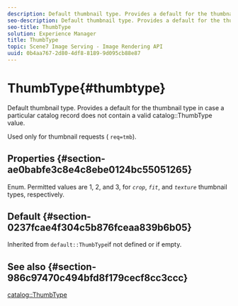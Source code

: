 ```yaml
---
description: Default thumbnail type. Provides a default for the thumbnail type in case a particular catalog record does not contain a valid catalog ThumbType value.
seo-description: Default thumbnail type. Provides a default for the thumbnail type in case a particular catalog record does not contain a valid catalog ThumbType value.
seo-title: ThumbType
solution: Experience Manager
title: ThumbType
topic: Scene7 Image Serving - Image Rendering API
uuid: 0b4aa767-2d80-4df8-8189-9d095cb88e87
---
```


# ThumbType{#thumbtype}

Default thumbnail type. Provides a default for the thumbnail type in case a particular catalog record does not contain a valid catalog::ThumbType value.

Used only for thumbnail requests ( `req=tmb`).

## Properties {#section-ae0babfe3c8e4c8ebe0124bc55051265}

Enum. Permitted values are 1, 2, and 3, for *`crop`*, *`fit`*, and *`texture`* thumbnail types, respectively.

## Default {#section-0237fcae4f304c5b876fceaa839b6b05}

Inherited from `default::ThumbType`if not defined or if empty.

## See also {#section-986c97470c494bfd8f179cecf8cc3ccc}

[catalog::ThumbType](../../../../../is-api/image-catalog/image-serving-api-ref/c-image-catalog-reference/c-image-svg-data-reference/c-image-data-reference/r-thumbtype-cat.md#reference-41149ddffc8749cba2f8d9c8e2611e03) 

